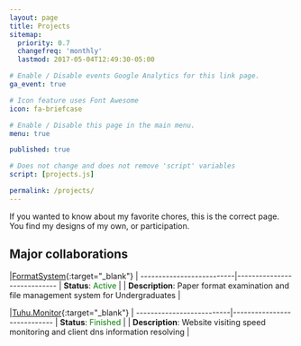 ```yaml
---
layout: page
title: Projects
sitemap:
  priority: 0.7
  changefreq: 'monthly'
  lastmod: 2017-05-04T12:49:30-05:00

# Enable / Disable events Google Analytics for this link page.
ga_event: true

# Icon feature uses Font Awesome
icon: fa-briefcase

# Enable / Disable this page in the main menu.
menu: true

published: true

# Does not change and does not remove 'script' variables
script: [projects.js]

permalink: /projects/
---
```


If you wanted to know about my favorite chores, this is the correct page. You find my designs of my own, or participation.

##  Major collaborations


|[FormatSystem](https://github.com/April-Cai/FormatSystem){:target="_blank"} <i class="fa fa-external-link"></i>|
--------------------------|----------------------------
| **Status**: <label style="color:green;">Active</label> |
| **Description**: Paper format examination and file management system for Undergraduates |


|[Tuhu.Monitor](https://github.com/April-Cai/Tuhu.Monitor){:target="_blank"} <i class="fa fa-external-link"></i>|
--------------------------|----------------------------
| **Status**: <label style="color:green;">Finished</label> |
| **Description**: Website visiting speed monitoring and client dns information resolving |
